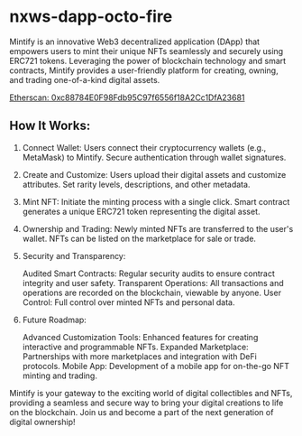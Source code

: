 # nxws-dapp-octo-fire

Mintify is an innovative Web3 decentralized application (DApp) that empowers users to mint their unique NFTs seamlessly and securely using ERC721 tokens. Leveraging the power of blockchain technology and smart contracts, Mintify provides a user-friendly platform for creating, owning, and trading one-of-a-kind digital assets.

[Etherscan: 0xc88784E0F98Fdb95C97f6556f18A2Cc1DfA23681](https://etherscan.io/address/0xc88784E0F98Fdb95C97f6556f18A2Cc1DfA23681#code
)

## How It Works:

1. Connect Wallet:
    Users connect their cryptocurrency wallets (e.g., MetaMask) to Mintify.
    Secure authentication through wallet signatures.

2. Create and Customize:
        Users upload their digital assets and customize attributes.
        Set rarity levels, descriptions, and other metadata.

3. Mint NFT:
        Initiate the minting process with a single click.
        Smart contract generates a unique ERC721 token representing the digital asset.

4. Ownership and Trading:
        Newly minted NFTs are transferred to the user's wallet.
        NFTs can be listed on the marketplace for sale or trade.

5. Security and Transparency:

    Audited Smart Contracts: Regular security audits to ensure contract integrity and user safety.
    Transparent Operations: All transactions and operations are recorded on the blockchain, viewable by anyone.
    User Control: Full control over minted NFTs and personal data.

6. Future Roadmap:

    Advanced Customization Tools: Enhanced features for creating interactive and programmable NFTs.
    Expanded Marketplace: Partnerships with more marketplaces and integration with DeFi protocols.
    Mobile App: Development of a mobile app for on-the-go NFT minting and trading.

Mintify is your gateway to the exciting world of digital collectibles and NFTs, providing a seamless and secure way to bring your digital creations to life on the blockchain. Join us and become a part of the next generation of digital ownership!
